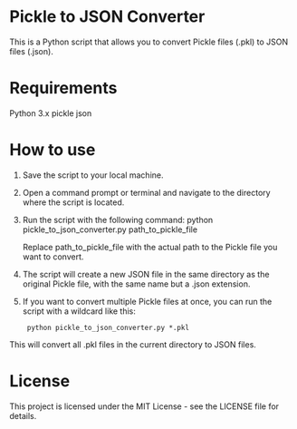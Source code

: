 # Pickle to JSON Converter
This is a Python script that allows you to convert Pickle files (.pkl) to JSON files (.json).

# Requirements
Python 3.x
pickle
json

# How to use
1. Save the script to your local machine.

2. Open a command prompt or terminal and navigate to the directory where the script is located.

3. Run the script with the following command:
        python pickle_to_json_converter.py path_to_pickle_file

    Replace path_to_pickle_file with the actual path to the Pickle file you want to convert.

4. The script will create a new JSON file in the same directory as the original Pickle file, with the same name but a .json extension.

5. If you want to convert multiple Pickle files at once, you can run the script with a wildcard like this:

        python pickle_to_json_converter.py *.pkl

This will convert all .pkl files in the current directory to JSON files.

# License
This project is licensed under the MIT License - see the LICENSE file for details.




